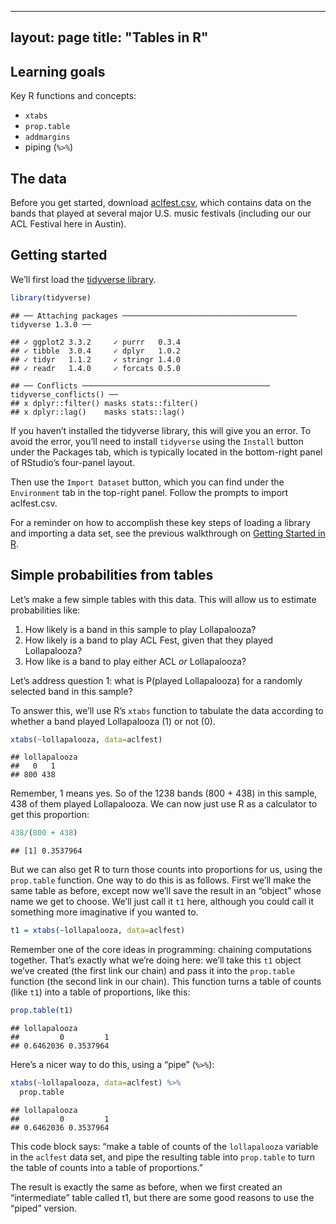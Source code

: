 
---
layout: page
title: "Tables in R"
---

## Learning goals

Key R functions and concepts:

  - `xtabs`
  - `prop.table`
  - `addmargins`
  - piping (`%>%`)

## The data

Before you get started, download
[aclfest.csv](http://jgscott.github.io/teaching/data/aclfest.csv), which
contains data on the bands that played at several major U.S. music
festivals (including our our ACL Festival here in Austin).

## Getting started

We’ll first load the [tidyverse library](https://www.tidyverse.org/).

``` r
library(tidyverse)
```

    ## ── Attaching packages ─────────────────────────────────────── tidyverse 1.3.0 ──

    ## ✓ ggplot2 3.3.2     ✓ purrr   0.3.4
    ## ✓ tibble  3.0.4     ✓ dplyr   1.0.2
    ## ✓ tidyr   1.1.2     ✓ stringr 1.4.0
    ## ✓ readr   1.4.0     ✓ forcats 0.5.0

    ## ── Conflicts ────────────────────────────────────────── tidyverse_conflicts() ──
    ## x dplyr::filter() masks stats::filter()
    ## x dplyr::lag()    masks stats::lag()

If you haven’t installed the tidyverse library, this will give you an
error. To avoid the error, you’ll need to install `tidyverse` using the
`Install` button under the Packages tab, which is typically located in
the bottom-right panel of RStudio’s four-panel layout.

Then use the `Import Dataset` button, which you can find under the
`Environment` tab in the top-right panel. Follow the prompts to import
aclfest.csv.

For a reminder on how to accomplish these key steps of loading a library
and importing a data set, see the previous walkthrough on [Getting
Started in R]().

## Simple probabilities from tables

Let’s make a few simple tables with this data. This will allow us to
estimate probabilities like:

1.  How likely is a band in this sample to play Lollapalooza?  
2.  How likely is a band to play ACL Fest, given that they played
    Lollapalooza?  
3.  How like is a band to play either ACL *or* Lollapalooza?

Let’s address question 1: what is P(played Lollapalooza) for a randomly
selected band in this sample?

To answer this, we’ll use R’s `xtabs` function to tabulate the data
according to whether a band played Lollapalooza (1) or not (0).

``` r
xtabs(~lollapalooza, data=aclfest)
```

    ## lollapalooza
    ##   0   1 
    ## 800 438

Remember, 1 means yes. So of the 1238 bands (800 + 438) in this sample,
438 of them played Lollapalooza. We can now just use R as a calculator
to get this proportion:

``` r
438/(800 + 438)
```

    ## [1] 0.3537964

But we can also get R to turn those counts into proportions for us,
using the `prop.table` function. One way to do this is as follows. First
we’ll make the same table as before, except now we’ll save the result in
an “object” whose name we get to choose. We’ll just call it `t1` here,
although you could call it something more imaginative if you wanted to.

``` r
t1 = xtabs(~lollapalooza, data=aclfest)
```

Remember one of the core ideas in programming: chaining computations
together. That’s exactly what we’re doing here: we’ll take this `t1`
object we’ve created (the first link our chain) and pass it into the
`prop.table` function (the second link in our chain). This function
turns a table of counts (like `t1`) into a table of proportions, like
this:

``` r
prop.table(t1)
```

    ## lollapalooza
    ##         0         1 
    ## 0.6462036 0.3537964

Here’s a nicer way to do this, using a “pipe” (`%>%`):

``` r
xtabs(~lollapalooza, data=aclfest) %>%
  prop.table
```

    ## lollapalooza
    ##         0         1 
    ## 0.6462036 0.3537964

This code block says: “make a table of counts of the `lollapalooza`
variable in the `aclfest` data set, and pipe the resulting table into
`prop.table` to turn the table of counts into a table of proportions.”

The result is exactly the same as before, when we first created an
“intermediate” table called t1, but there are some good reasons to use
the “piped” version.

<!-- # Q2: what is P(played ACL | played Lollapalooza)? -->

<!-- # A: cross tabulate the data by both festivals -->

<!-- xtabs(~acl + lollapalooza, data=aclfest) -->

<!-- # As before, we can treat R just like a calculator... -->

<!-- # how many bands played lollapalooza? -->

<!-- # (we actually knew this from the previosu calculuation, -->

<!-- # but pretend we didn't.) -->

<!-- 77+361 -->

<!-- # of those 438 bands, how many also played ACL? -->

<!-- 77/438 -->

<!-- # save the table in an "object" whose name we get to choose. -->

<!-- t2 = xtabs(~acl + lollapalooza, data=aclfest) -->

<!-- my_table -->

<!-- # Turn counts into proportions. -->

<!-- # This makes the whole table sum to 1. -->

<!-- prop.table(my_table) -->

<!-- # It's often easier to organize your steps using "pipes". -->

<!-- # Here we "pipe" the table of counts into the "prop.table" function -->

<!-- xtabs(~acl + lollapalooza, data=aclfest) %>% -->

<!--   prop.table -->

<!-- # You can add further steps in the pipeline. -->

<!-- # For example, "addmargins" adds the sum of each row and column. -->

<!-- xtabs(~acl + lollapalooza, data=aclfest) %>% -->

<!--   prop.table %>% -->

<!--   addmargins -->

<!-- # We can add an optional "flag" to prop.table to get conditional probabilities. -->

<!-- # Here we condition on the second variable (margin=2), which is lollapalooza. -->

<!-- # This makes the columns sum to 1. -->

<!-- xtabs(~acl + lollapalooza, data=aclfest) %>% -->

<!--   prop.table(margin=2) -->

<!-- # Concusion: P(ACL = 1 | Loll = 1) = 0.176 -->

<!-- # This is exactly what we calculated "by hand." -->

<!-- # Add a step in the pipeline to round to three decimal places. -->

<!-- xtabs(~acl + lollapalooza, data=aclfest) %>% -->

<!--   prop.table(margin=2) %>% -->

<!--   round(3) -->
